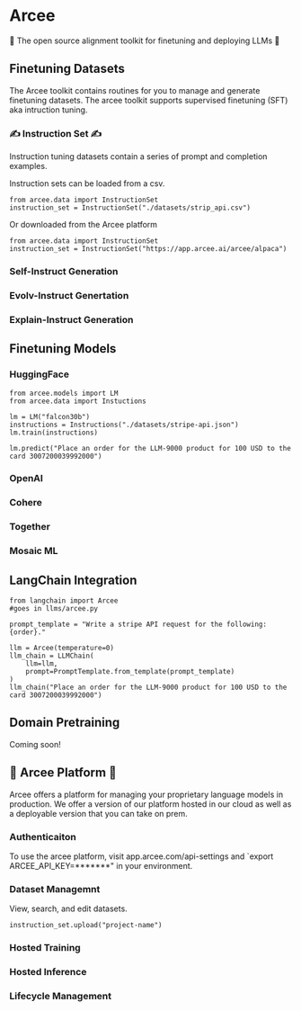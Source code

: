 # Arcee

:tulip:	The open source alignment toolkit for finetuning and deploying LLMs :tulip:

## Finetuning Datasets

The Arcee toolkit contains routines for you to manage and generate finetuning datasets. The arcee toolkit supports supervised finetuning (SFT) aka intruction tuning. 

### ✍️ Instruction Set ✍️

Instruction tuning datasets contain a series of prompt and completion examples.

Instruction sets can be loaded from a csv.

```
from arcee.data import InstructionSet
instruction_set = InstructionSet("./datasets/strip_api.csv")
```

Or downloaded from the Arcee platform

```
from arcee.data import InstructionSet
instruction_set = InstructionSet("https://app.arcee.ai/arcee/alpaca")
```

### Self-Instruct Generation

### Evolv-Instruct Genertation

### Explain-Instruct Generation


## Finetuning Models

### HuggingFace

```
from arcee.models import LM
from arcee.data import Instuctions

lm = LM("falcon30b")
instructions = Instructions("./datasets/stripe-api.json")
lm.train(instructions)

lm.predict("Place an order for the LLM-9000 product for 100 USD to the card 3007200039992000")
```

### OpenAI

### Cohere

### Together

### Mosaic ML

## LangChain Integration

```
from langchain import Arcee
#goes in llms/arcee.py

prompt_template = "Write a stripe API request for the following: {order}."

llm = Arcee(temperature=0)
llm_chain = LLMChain(
    llm=llm,
    prompt=PromptTemplate.from_template(prompt_template)
)
llm_chain("Place an order for the LLM-9000 product for 100 USD to the card 3007200039992000")
```

## Domain Pretraining

Coming soon!

## 🗻 Arcee Platform 🗻

Arcee offers a platform for managing your proprietary language models in production. We offer a version of our platform hosted in our cloud as well as a deployable version that you can take on prem.

### Authenticaiton

To use the arcee platform, visit app.arcee.com/api-settings and `export ARCEE_API_KEY=*******" in your environment.

### Dataset Managemnt

View, search, and edit datasets. 

```
instruction_set.upload("project-name")
```

### Hosted Training

### Hosted Inference

### Lifecycle Management





